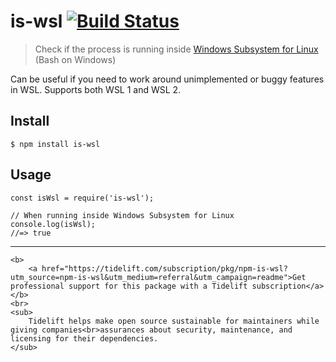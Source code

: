 is-wsl [![Build Status](https://travis-ci.org/sindresorhus/is-wsl.svg?branch=master)](https://travis-ci.org/sindresorhus/is-wsl)
================================================================================================================================

> Check if the process is running inside [Windows Subsystem for Linux](https://msdn.microsoft.com/commandline/wsl/about) (Bash on Windows)

Can be useful if you need to work around unimplemented or buggy features in WSL. Supports both WSL 1 and WSL 2.

Install
-------

    $ npm install is-wsl

Usage
-----

    const isWsl = require('is-wsl');

    // When running inside Windows Subsystem for Linux
    console.log(isWsl);
    //=> true

------------------------------------------------------------------------

    <b>
        <a href="https://tidelift.com/subscription/pkg/npm-is-wsl?utm_source=npm-is-wsl&utm_medium=referral&utm_campaign=readme">Get professional support for this package with a Tidelift subscription</a>
    </b>
    <br>
    <sub>
        Tidelift helps make open source sustainable for maintainers while giving companies<br>assurances about security, maintenance, and licensing for their dependencies.
    </sub>
